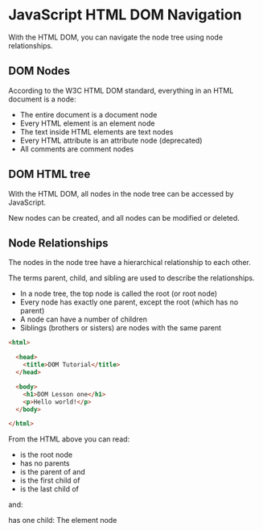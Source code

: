 # JavaScript HTML DOM Navigation
With the HTML DOM, you can navigate the node tree using node relationships.

## DOM Nodes
According to the W3C HTML DOM standard, everything in an HTML document is a node:
* The entire document is a document node
* Every HTML element is an element node
* The text inside HTML elements are text nodes
* Every HTML attribute is an attribute node (deprecated)
* All comments are comment nodes

[](pic_htmltree.gif)


## DOM HTML tree
With the HTML DOM, all nodes in the node tree can be accessed by JavaScript.

New nodes can be created, and all nodes can be modified or deleted.

## Node Relationships
The nodes in the node tree have a hierarchical relationship to each other.

The terms parent, child, and sibling are used to describe the relationships.

* In a node tree, the top node is called the root (or root node)
* Every node has exactly one parent, except the root (which has no parent)
* A node can have a number of children
* Siblings (brothers or sisters) are nodes with the same parent

```html
<html>

  <head>
    <title>DOM Tutorial</title>
  </head>

  <body>
    <h1>DOM Lesson one</h1>
    <p>Hello world!</p>
  </body>

</html>
```


From the HTML above you can read:
* <html> is the root node
* <html> has no parents
* <html> is the parent of <head> and <body>
* <head> is the first child of <html>
* <body> is the last child of <html>

and:

<head> has one child: <title>
<title> has one child (a text node): "DOM Tutorial"
<body> has two children: <h1> and <p>
<h1> has one child: "DOM Lesson one"
<p> has one child: "Hello world!"
<h1> and <p> are siblings
ADVERTISEMENT

Navigating Between Nodes
You can use the following node properties to navigate between nodes with JavaScript:

parentNode
childNodes[nodenumber]
firstChild
lastChild
nextSibling
previousSibling
Child Nodes and Node Values
A common error in DOM processing is to expect an element node to contain text.

Example:
<title id="demo">DOM Tutorial</title>
The element node <title> (in the example above) does not contain text.

It contains a text node with the value "DOM Tutorial".

The value of the text node can be accessed by the node's innerHTML property:

myTitle = document.getElementById("demo").innerHTML;
Accessing the innerHTML property is the same as accessing the nodeValue of the first child:

myTitle = document.getElementById("demo").firstChild.nodeValue;
Accessing the first child can also be done like this:

myTitle = document.getElementById("demo").childNodes[0].nodeValue;
All the (3) following examples retrieves the text of an <h1> element and copies it into a <p> element:

Example
<html>
<body>

<h1 id="id01">My First Page</h1>
<p id="id02"></p>

<script>
document.getElementById("id02").innerHTML = document.getElementById("id01").innerHTML;
</script>

</body>
</html>
Example
<html>
<body>

<h1 id="id01">My First Page</h1>
<p id="id02"></p>

<script>
document.getElementById("id02").innerHTML = document.getElementById("id01").firstChild.nodeValue;
</script>

</body>
</html>
Example
<html>
<body>

<h1 id="id01">My First Page</h1>
<p id="id02">Hello!</p>

<script>
document.getElementById("id02").innerHTML = document.getElementById("id01").childNodes[0].nodeValue;
</script>

</body>
</html>
InnerHTML
In this tutorial we use the innerHTML property to retrieve the content of an HTML element.

However, learning the other methods above is useful for understanding the tree structure and the navigation of the DOM.

DOM Root Nodes
There are two special properties that allow access to the full document:

document.body - The body of the document
document.documentElement - The full document
Example
<html>
<body>

<h2>JavaScript HTMLDOM</h2>
<p>Displaying document.body</p>

<p id="demo"></p>

<script>
document.getElementById("demo").innerHTML = document.body.innerHTML;
</script>

</body>
</html>
Example
<html>
<body>

<h2>JavaScript HTMLDOM</h2>
<p>Displaying document.documentElement</p>

<p id="demo"></p>

<script>
document.getElementById("demo").innerHTML = document.documentElement.innerHTML;
</script>

</body>
</html>
The nodeName Property
The nodeName property specifies the name of a node.

nodeName is read-only
nodeName of an element node is the same as the tag name
nodeName of an attribute node is the attribute name
nodeName of a text node is always #text
nodeName of the document node is always #document
Example
<h1 id="id01">My First Page</h1>
<p id="id02"></p>

<script>
document.getElementById("id02").innerHTML = document.getElementById("id01").nodeName;
</script>
Note: nodeName always contains the uppercase tag name of an HTML element.

The nodeValue Property
The nodeValue property specifies the value of a node.

nodeValue for element nodes is null
nodeValue for text nodes is the text itself
nodeValue for attribute nodes is the attribute value
The nodeType Property
The nodeType property is read only. It returns the type of a node.

Example
<h1 id="id01">My First Page</h1>
<p id="id02"></p>

<script>
document.getElementById("id02").innerHTML = document.getElementById("id01").nodeType;
</script>
The most important nodeType properties are:

Node	Type	Example
ELEMENT_NODE	1	<h1 class="heading">W3Schools</h1>
ATTRIBUTE_NODE	2	 class = "heading" (deprecated)
TEXT_NODE	3	W3Schools
COMMENT_NODE	8	<!-- This is a comment -->
DOCUMENT_NODE	9	The HTML document itself (the parent of <html>)
DOCUMENT_TYPE_NODE	10	<!Doctype html>
Type 2 is deprecated in the HTML DOM (but works). It is not deprecated in the XML DOM.